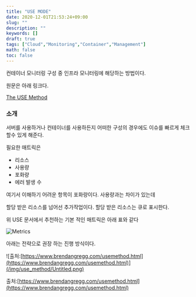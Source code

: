 ```yaml
---
title: "USE MODE"
date: 2020-12-01T21:53:24+09:00
slug: ""
description: ""
keywords: []
draft: true
tags: ["Cloud","Monitoring","Container","Management"]
math: false
toc: false
---
```


컨테이너 모니터링 구성 중 인프라 모니터링에 해당하는 방법이다.

원문은 아래 링크다.

[The USE Method](http://www.brendangregg.com/usemethod.html)

### 소개

서버를 사용하거나 컨테이너를 사용하든지 어떠한 구성의 경우에도 이슈를 빠르게 체크 할수 있게 해준다.

필요한 매트릭은 

- 리소스
- 사용량
- 포화량
- 에러 발생 수

여기서 이해하기 어려운 항목이 포화량이다. 사용량과는 차이가 있는데 

할당 받은 리소스를 넘어선 추가작업이다. 할당 받은 리소스는 큐로 표시한다.

위 USE 문서에서 추천하는 기본 적인 매트릭은 아래 표와 같다 

![Metrics](/img/use_method/Untitled1.png)

아래는 전략으로 권장 하는 진행 방식이다. 

![출처:[https://www.brendangregg.com/usemethod.html](https://www.brendangregg.com/usemethod.html)](/img/use_method/Untitled.png)

출처:[https://www.brendangregg.com/usemethod.html](https://www.brendangregg.com/usemethod.html)